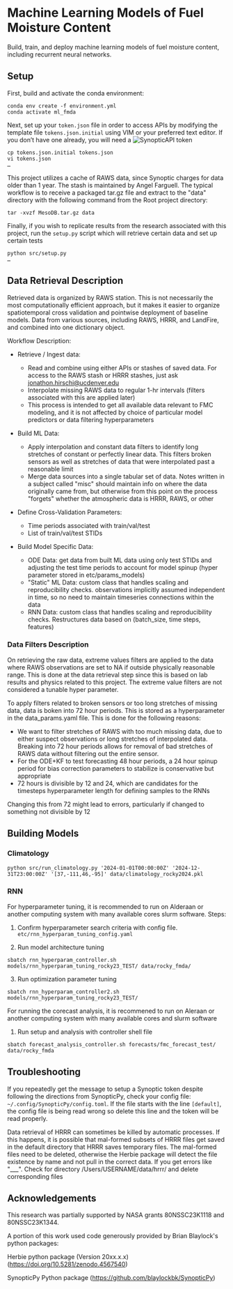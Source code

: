 # Machine Learning Models of Fuel Moisture Content

Build, train, and deploy machine learning models of fuel moisture content, including recurrent neural networks.

## Setup

First, build and activate the conda environment:

```
conda env create -f environment.yml
conda activate ml_fmda
```

Next, set up your `token.json` file in order to access APIs by modifying the template file `tokens.json.initial` using VIM or your preferred text editor. If you don’t have one already, you will need a ![SynopticAPI token](https://synopticdata.com/weatherapi/) 

```
cp tokens.json.initial tokens.json
vi tokens.json
…
```

This project utilizes a cache of RAWS data, since Synoptic charges for data older than 1 year. The stash is maintained by Angel Farguell. The typical workflow is to receive a packaged tar.gz file and extract to the "data" directory with the following command from the Root project directory:

```
tar -xvzf MesoDB.tar.gz data
```

Finally, if you wish to replicate results from the research associated with this project, run the `setup.py` script which will retrieve certain data and set up certain tests

```
python src/setup.py
…
```


## Data Retrieval Description

Retrieved data is organized by RAWS station. This is not necessarily the most computationally efficient approach, but it makes it easier to organize spatiotemporal cross validation and pointwise deployment of baseline models. Data from various sources, including RAWS, HRRR, and LandFire, and combined into one dictionary object.

Workflow Description:
- Retrieve / Ingest data: 
	- Read and combine using either APIs or stashes of saved data. For access to the RAWS stash or HRRR stashes, just ask jonathon.hirschi@ucdenver.edu
	- Interpolate missing RAWS data to regular 1-hr intervals (filters associated with this are applied later) 
	- This process is intended to get all available data relevant to FMC modeling, and it is not affected by choice of particular model predictors or data filtering hyperparameters

- Build ML Data:
	- Apply interpolation and constant data filters to identify long stretches of constant or perfectly linear data. This filters broken sensors as well as stretches of data that were interpolated past a reasonable limit
	- Merge data sources into a single tabular set of data. Notes written in a subject called "misc" should maintain info on where the data originally came from, but otherwise from this point on the process "forgets" whether the atmospheric data is HRRR, RAWS, or other

- Define Cross-Validation Parameters:
	- Time periods associated with train/val/test
	- List of train/val/test STIDs

- Build Model Specific Data:
	- ODE Data: get data from built ML data using only test STIDs and adjusting the test time periods to account for model spinup (hyper parameter stored in etc/params_models)
	- "Static" ML Data: custom class that handles scaling and reproducibility checks. observations implicitly assumed independent in time, so no need to maintain timeseries connections within the data
	- RNN Data: custom class that handles scaling and reproducibility checks. Restructures data based on (batch_size, time steps, features)


### Data Filters Description

On retrieving the raw data, extreme values filters are applied to the data where RAWS observations are set to NA if outside physically reasonable range. This is done at the data retrieval step since this is based on lab results and physics related to this project. The extreme value filters are not considered a tunable hyper parameter.

To apply filters related to broken sensors or too long stretches of missing data, data is boken into 72 hour periods. This is stored as a hyperparameter in the data_params.yaml file. This is done for the following reasons:

- We want to filter stretches of RAWS with too much missing data, due to either suspect observations or long stretches of interpolated data. Breaking into 72 hour periods allows for removal of bad stretches of RAWS data without filtering out the entire sensor.
- For the ODE+KF to test forecasting 48 hour periods, a 24 hour spinup period for bias correction parameters to stabilize is conservative but appropriate
- 72 hours is divisible by 12 and 24, which are candidates for the timesteps hyperparameter length for defining samples to the RNNs

Changing this from 72 might lead to errors, particularly if changed to something not divisible by 12

## Building Models

### Climatology

```
python src/run_climatology.py '2024-01-01T00:00:00Z' '2024-12-31T23:00:00Z' '[37,-111,46,-95]' data/climatology_rocky2024.pkl
```

### RNN

For hyperparameter tuning, it is recommended to run on Alderaan or another computing system with many available cores slurm software.
Steps:

1. Confirm hyperparameter search criteria with config file. `etc/rnn_hyperparam_tuning_config.yaml`

2. Run model architecture tuning

```
sbatch rnn_hyperparam_controller.sh models/rnn_hyperparam_tuning_rocky23_TEST/ data/rocky_fmda/
```

3. Run optimization parameter tuning

```
sbatch rnn_hyperparam_controller2.sh models/rnn_hyperparam_tuning_rocky23_TEST/ 
```

For running the corecast analysis, it is recommened to run on Aleraan or another computing system with many available cores and slurm software

1. Run setup and analysis with controller shell file

```
sbatch forecast_analysis_controller.sh forecasts/fmc_forecast_test/ data/rocky_fmda
```


## Troubleshooting 

If you repeatedly get the message to setup a Synoptic token despite following the directions from SynopticPy, check your config file: `~/.config/SynopticPy/config.toml`. If the file starts with the line `[default]`, the config file is being read wrong so delete this line and the token will be read properly.

Data retrieval of HRRR can sometimes be killed by automatic processes. If this happens, it is possible that mal-formed subsets of HRRR files get saved in the default directory that HRRR saves temporary files. The mal-formed files need to be deleted, otherwise the Herbie package will detect the file existence by name and not pull in the correct data. If you get errors like "___". Check for directory /Users/USERNAME/data/hrrr/ and delete corresponding files

## Acknowledgements

This research was partially supported by NASA grants 80NSSC23K1118 and 80NSSC23K1344.

A portion of this work used code generously provided by Brian Blaylock's python packages:

Herbie python package (Version 20xx.x.x) (https://doi.org/10.5281/zenodo.4567540)

SynopticPy Python package (https://github.com/blaylockbk/SynopticPy)


